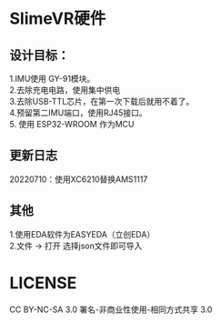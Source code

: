 # SlimeVR硬件  
## 设计目标：  
1.IMU使用 GY-91模块。  
2.去除充电电路，使用集中供电     
3.去除USB-TTL芯片，在第一次下载后就用不着了。  
4.预留第二IMU端口，使用RJ45接口。  
5. 使用 ESP32-WROOM 作为MCU

## 更新日志
20220710：使用XC6210替换AMS1117


## 其他
1.使用EDA软件为EASYEDA（立创EDA）  
2.文件 -> 打开 选择json文件即可导入  

# LICENSE
CC BY-NC-SA 3.0
署名-非商业性使用-相同方式共享 3.0
